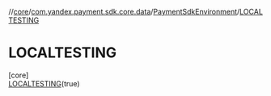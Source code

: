//[core](../../../../index.md)/[com.yandex.payment.sdk.core.data](../../index.md)/[PaymentSdkEnvironment](../index.md)/[LOCALTESTING](index.md)

# LOCALTESTING

[core]\
[LOCALTESTING](index.md)(true)
